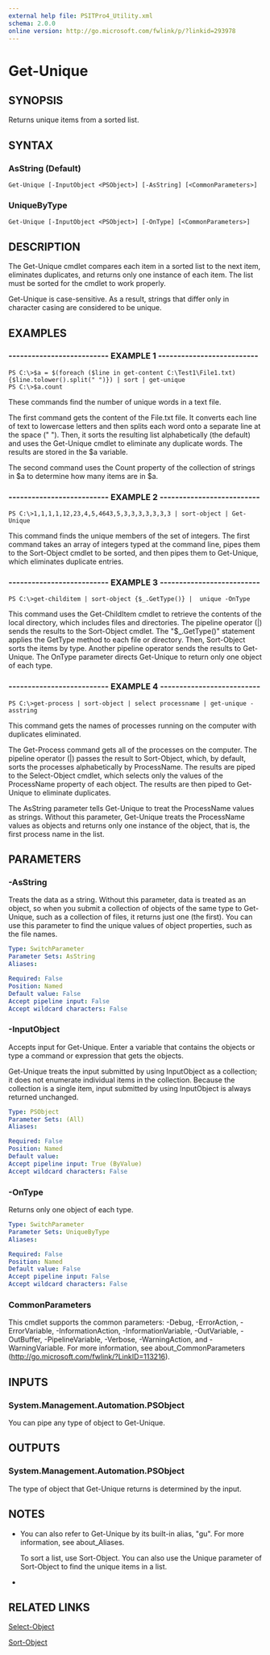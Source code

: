 ```yaml
---
external help file: PSITPro4_Utility.xml
schema: 2.0.0
online version: http://go.microsoft.com/fwlink/p/?linkid=293978
---
```


# Get-Unique
## SYNOPSIS
Returns unique items from a sorted list.
## SYNTAX

### AsString (Default)
```
Get-Unique [-InputObject <PSObject>] [-AsString] [<CommonParameters>]
```

### UniqueByType
```
Get-Unique [-InputObject <PSObject>] [-OnType] [<CommonParameters>]
```

## DESCRIPTION
The Get-Unique cmdlet compares each item in a sorted list to the next item, eliminates duplicates, and returns only one instance of each item.
The list must be sorted for the cmdlet to work properly.

Get-Unique is case-sensitive.
As a result, strings that differ only in character casing are considered to be unique.
## EXAMPLES

### -------------------------- EXAMPLE 1 --------------------------
```
PS C:\>$a = $(foreach ($line in get-content C:\Test1\File1.txt) {$line.tolower().split(" ")}) | sort | get-unique
PS C:\>$a.count
```

These commands find the number of unique words in a text file.

The first command gets the content of the File.txt file.
It converts each line of text to lowercase letters and then splits each word onto a separate line at the space (" ").
Then, it sorts the resulting list alphabetically (the default) and uses the Get-Unique cmdlet to eliminate any duplicate words.
The results are stored in the $a variable.

The second command uses the Count property of the collection of strings in $a to determine how many items are in $a.
### -------------------------- EXAMPLE 2 --------------------------
```
PS C:\>1,1,1,1,12,23,4,5,4643,5,3,3,3,3,3,3,3 | sort-object | Get-Unique
```

This command finds the unique members of the set of integers.
The first command takes an array of integers typed at the command line, pipes them to the Sort-Object cmdlet to be sorted, and then pipes them to Get-Unique, which eliminates duplicate entries.
### -------------------------- EXAMPLE 3 --------------------------
```
PS C:\>get-childitem | sort-object {$_.GetType()} |  unique -OnType
```

This command uses the Get-ChildItem cmdlet to retrieve the contents of the local directory, which includes files and directories.
The pipeline operator (|) sends the results to the Sort-Object cmdlet.
The "$_.GetType()" statement applies the GetType method to each file or directory.
Then, Sort-Object sorts the items by type.
Another pipeline operator sends the results to Get-Unique.
The OnType parameter directs Get-Unique to return only one object of each type.
### -------------------------- EXAMPLE 4 --------------------------
```
PS C:\>get-process | sort-object | select processname | get-unique -asstring
```

This command gets the names of processes running on the computer with duplicates eliminated.

The Get-Process command gets all of the processes on the computer.
The pipeline operator (|) passes the result to Sort-Object, which, by default, sorts the processes alphabetically by ProcessName.
The results are piped to the Select-Object cmdlet, which selects only the values of the ProcessName property of each object.
The results are then piped to Get-Unique to eliminate duplicates.

The AsString parameter tells Get-Unique to treat the ProcessName values as strings.
Without this parameter, Get-Unique treats the ProcessName values as objects and returns only one instance of the object, that is, the first process name in the list.
## PARAMETERS

### -AsString
Treats the data as a string.
Without this parameter, data is treated as an object, so when you submit a collection of objects of the same type to Get-Unique, such as a collection of files, it returns just one (the first).
You can use this parameter to find the unique values of object properties, such as the file names.

```yaml
Type: SwitchParameter
Parameter Sets: AsString
Aliases: 

Required: False
Position: Named
Default value: False
Accept pipeline input: False
Accept wildcard characters: False
```

### -InputObject
Accepts input for Get-Unique.
Enter a variable that contains the objects or type a command or expression that gets the objects.

Get-Unique treats the input submitted by using InputObject as a collection; it does not enumerate individual items in the collection.
Because the collection is a single item, input submitted by using InputObject is always returned unchanged.

```yaml
Type: PSObject
Parameter Sets: (All)
Aliases: 

Required: False
Position: Named
Default value: 
Accept pipeline input: True (ByValue)
Accept wildcard characters: False
```

### -OnType
Returns only one object of each type.

```yaml
Type: SwitchParameter
Parameter Sets: UniqueByType
Aliases: 

Required: False
Position: Named
Default value: False
Accept pipeline input: False
Accept wildcard characters: False
```

### CommonParameters
This cmdlet supports the common parameters: -Debug, -ErrorAction, -ErrorVariable, -InformationAction, -InformationVariable, -OutVariable, -OutBuffer, -PipelineVariable, -Verbose, -WarningAction, and -WarningVariable. For more information, see about_CommonParameters (http://go.microsoft.com/fwlink/?LinkID=113216).
## INPUTS

### System.Management.Automation.PSObject
You can pipe any type of object to Get-Unique.
## OUTPUTS

### System.Management.Automation.PSObject
The type of object that Get-Unique returns is determined by the input.
## NOTES
* You can also refer to Get-Unique by its built-in alias, "gu". For more information, see about_Aliases.

  To sort a list, use Sort-Object.
You can also use the Unique parameter of Sort-Object to find the unique items in a list.

*
## RELATED LINKS

[Select-Object](Select-Object.md)

[Sort-Object](Sort-Object.md)

